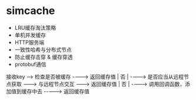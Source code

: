 # simcache

* LRU缓存淘汰策略
* 单机并发缓存
* HTTP服务端
* 一致性哈希与分布式节点
* 防止缓存击穿 & 缓存穿透
* protobuf通信

接收key --> 检查是否被缓存 ----> 返回缓存值
                |  否
                | ----> 是否应当从远程节点获取 ---> 与远程节点交互 ---> 返回缓存值
                |  否
                | ----> 调用回调函数，添加值到缓存中去 -----> 返回缓存值